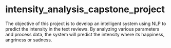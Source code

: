 # intensity_analysis_capstone_project
The objective of this project is to develop an intelligent system using NLP to predict the intensity in the text reviews. By analyzing various parameters and process data, the system will predict the intensity where its happiness, angriness or sadness.
